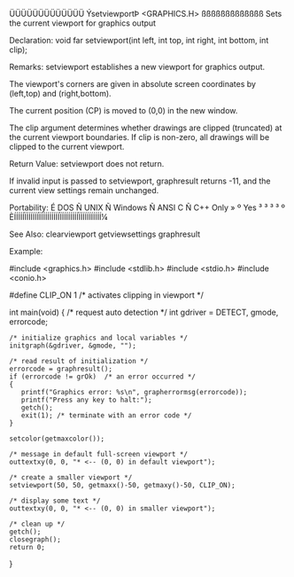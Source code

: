  ÜÜÜÜÜÜÜÜÜÜÜÜÜ
 ÝsetviewportÞ                   <GRAPHICS.H>
 ßßßßßßßßßßßßß
 Sets the current viewport for graphics output

 Declaration:
   void far setviewport(int left, int top, int right, int bottom, int clip);

 Remarks:
setviewport establishes a new viewport for graphics output.

The viewport's corners are given in absolute screen coordinates by
(left,top) and (right,bottom).

The current position (CP) is moved to (0,0) in the new window.

The clip argument determines whether drawings are clipped (truncated) at the
current viewport boundaries. If clip is non-zero, all drawings will be
clipped to the current viewport.

 Return Value:
setviewport does not return.

If invalid input is passed to setviewport, graphresult returns -11, and the
current view settings remain unchanged.

 Portability:
 É DOS Ñ UNIX Ñ Windows Ñ ANSI C Ñ C++ Only »
 º Yes ³      ³         ³        ³          º
 ÈÍÍÍÍÍÏÍÍÍÍÍÍÏÍÍÍÍÍÍÍÍÍÏÍÍÍÍÍÍÍÍÏÍÍÍÍÍÍÍÍÍÍ¼

 See Also:
  clearviewport     getviewsettings   graphresult

 Example:

 #include <graphics.h>
 #include <stdlib.h>
 #include <stdio.h>
 #include <conio.h>

 #define CLIP_ON 1   /* activates clipping in
viewport */

 int main(void)
 {
    /* request auto detection */
    int gdriver = DETECT, gmode, errorcode;

    /* initialize graphics and local variables */
    initgraph(&gdriver, &gmode, "");

    /* read result of initialization */
    errorcode = graphresult();
    if (errorcode != grOk)  /* an error occurred */
    {
       printf("Graphics error: %s\n", grapherrormsg(errorcode));
       printf("Press any key to halt:");
       getch();
       exit(1); /* terminate with an error code */
    }

    setcolor(getmaxcolor());

    /* message in default full-screen viewport */
    outtextxy(0, 0, "* <-- (0, 0) in default viewport");

    /* create a smaller viewport */
    setviewport(50, 50, getmaxx()-50, getmaxy()-50, CLIP_ON);

    /* display some text */
    outtextxy(0, 0, "* <-- (0, 0) in smaller viewport");

    /* clean up */
    getch();
    closegraph();
    return 0;
 }

